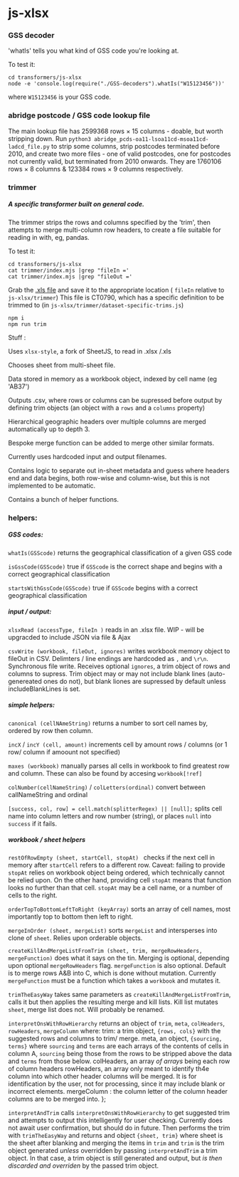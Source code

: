 # js-xlsx

### GSS decoder

'whatIs' tells you what kind of GSS code you're looking at.

To test it:
```
cd transformers/js-xlsx
node -e 'console.log(require("./GSS-decoders").whatIs("W15123456"))'
```
where `W15123456` is your GSS code.

### abridge postcode / GSS code lookup file

The main lookup file has 2599368 rows × 15 columns - doable, but worth stripping down.
Run `python3 abridge_pcds-oa11-lsoa11cd-msoa11cd-ladcd_file.py` to strip some columns, strip postcodes terminated before 2010, and create two more files - one of valid postcodes, one for postcodes not currently valid, but terminated from 2010 onwards. They are
1760106 rows × 8 columns & 123384 rows × 9 columns respectively.

### trimmer
##### A specific transformer built on general code.

The trimmer strips the rows and columns specified by the 'trim', then attempts to merge multi-column row headers, to create a file suitable for reading in with, eg, pandas.

To test it:
```
cd transformers/js-xlsx
cat trimmer/index.mjs |grep "fileIn ='
cat trimmer/index.mjs |grep "fileOut ='
```
Grab the [.xls file](https://www.ons.gov.uk/peoplepopulationandcommunity/housing/adhocs/008281ct07902011censusaccommodationtypebyhouseholdcompositionmergedlocalauthorities) and save it to the appropriate location ( `fileIn` relative to `js-xlsx/trimmer`)
This file is CT0790, which has a specific definition to be trimmed to (in `js-xlsx/trimmer/dataset-specific-trims.js`)

```
npm i
npm run trim
```

Stuff :

Uses `xlsx-style`, a fork of SheetJS, to read in .xlsx /.xls

Chooses sheet from multi-sheet file.

Data stored in memory as a workbook object, indexed by cell name (eg 'AB37')

Outputs .csv, where rows or columns can be supressed before output by defining trim objects (an object with a `rows` and a `columns` property)

Hierarchical geographic headers over multiple columns are merged automatically up to depth 3.

Bespoke merge function can be added to merge other similar formats.

Currently uses hardcoded input and output filenames.

Contains logic to separate out in-sheet metadata and guess where headers end and data begins, both row-wise and column-wise, but this is not implemented to be automatic.

Contains a bunch of helper functions.

### helpers:
##### GSS codes:
`whatIs(GSScode)` returns the geographical classification of a given GSS code

`isGssCode(GSScode)` true if `GSScode` is the correct shape and begins with a correct  geographical classification

`startsWithGssCode(GSScode)` true if `GSScode` begins with a correct  geographical classification

##### input / output:
`xlsxRead (accessType, fileIn )` reads in an .xlsx file. WIP - will be upgracded to include JSON via file & Ajax

`csvWrite (workbook, fileOut, ignores)` writes workbook memory object to fileOut in CSV. Delimters / line endings are hardcoded as `,` and `\r\n`. Synchronous file write. Receives optional `ignores`, a trim object of rows and columns to supress. Trim object may or may not include blank lines (auto-genereated ones do not), but blank liones are supressed by default unless includeBlankLines is set.

##### simple helpers:
`canonical (cellNAmeString)` returns a number to sort cell names by, ordered by row then column.

`incX` / `incY (cell, amount)` increments cell by amount rows / columns (or 1 row/ column if amoount not specified)

`maxes (workbook)` manually parses all cells in workbook to find greatest row and column. These can also be found by accesing `workbook[!ref]`

`colNumber(cellNameString)` / `colLetters(ordinal)` convert between callNameString and ordinal

`[success, col, row] = cell.match(splitterRegex) || [null];` splits cell name into column letters and row number (string), or places `null` into `success` if it fails.

##### workbook / sheet helpers

`restOfRowEmpty (sheet, startCell, stopAt) ` checks if the next cell in memory after `startCell` refers to a different row. Caveat: failing to provide `stopAt` relies on workbook object being ordered, which technically cannot be relied upon. On the other hand, providing cell `stopAt` means that function looks no further than that cell. `stopAt` may be a cell name, or a number of cells to the right.

`orderTopToBottomLeftToRight (keyArray)` sorts an array of cell names, most importantly top to bottom then left to right.


`mergeInOrder (sheet, mergeList)` sorts `mergeList` and intersperses into clone of `sheet`. Relies upon orderable objects.

`createKillAndMergeListFromTrim (sheet, trim, mergeRowHeaders, mergeFunction)` does what it says on the tin. Merging is optional, depending upon optional `mergeRowHeaders` flag. `mergeFunction` is also optional. Default is to merge rows A&B into C, which is done without mutation. Currently `mergeFunction` must be a function which takes a `workbook` and mutates it.

`trimTheEasyWay` takes same parameters as `createKillAndMergeListFromTrim`, calls it but then applies the resulting merge and kill lists. Kill list mutates `sheet`, merge list does not.  Will probably be renamed.

`interpretOnsWithRowHierarchy` returns an object of `trim`, `meta`, `colHeaders`, `rowHeaders`, `mergeColumn` where:
    trim: a trim object, `{rows, cols}` with the suggested rows and columns to trim/ merge.
    meta, an object, `{sourcing, terms}` where `sourcing` and `terms` are each arrays of the contents of cells in column A, `sourcing` being those from the rows to be stripped above the data and `terms` from those below.
    colHeaders, an array *of arrays* being each row of column headers
    rowHeaders, an array only meant to identify th4e column into which other header columns will be merged. It is for identification by the user, not for processing, since it may include blank or incorrect elements.
    mergeColumn : the column letter of the column header columns are to be merged into.
  };

`interpretAndTrim` calls `interpretOnsWithRowHierarchy` to get suggested trim and attempts to output this intelligently for user checking. Currently does not await user confirmation, but should do in future. Then performs the trim with `trimTheEasyWay` and returns and object `{sheet, trim}` where sheet is the sheet after blanking and merging the items in `trim` and `trim` is the trim object generated *unless* overridden by passing `interpretAndTrim`  a trim object. In that case, a trim object is still generated and output, but *is then discarded and overriden* by the passed trim object.
